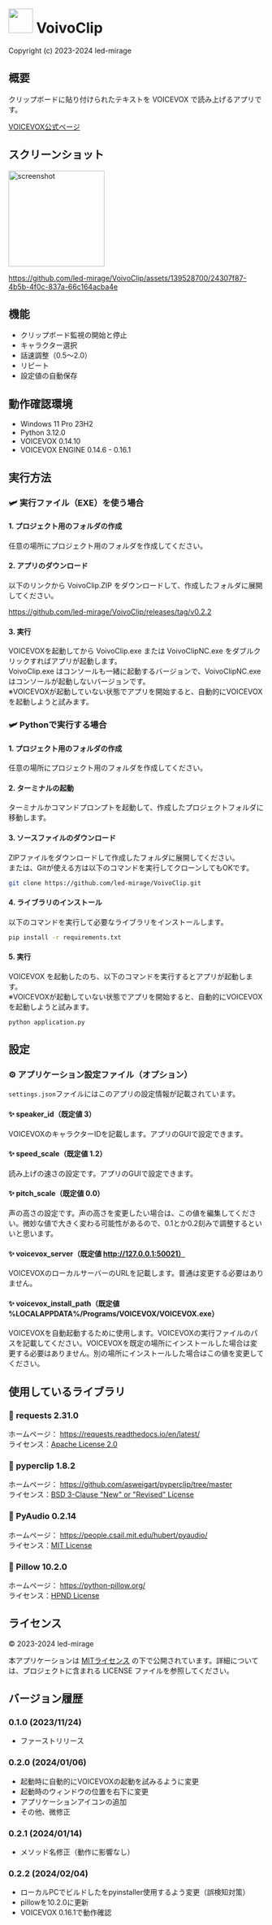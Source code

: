 # <img src="image/application.ico" width="48"> VoivoClip

Copyright (c) 2023-2024 led-mirage

## 概要

クリップボードに貼り付けられたテキストを VOICEVOX で読み上げるアプリです。

[VOICEVOX公式ページ](https://voicevox.hiroshiba.jp/)

## スクリーンショット

<img width="189" alt="screenshot" src="https://github.com/led-mirage/VoivoClip/assets/139528700/3e06d108-3f5f-4c41-bcee-ad7fe6171a0e">

https://github.com/led-mirage/VoivoClip/assets/139528700/24307f87-4b5b-4f0c-837a-66c164acba4e

## 機能

- クリップボード監視の開始と停止
- キャラクター選択
- 話速調整（0.5～2.0）
- リピート
- 設定値の自動保存

## 動作確認環境

- Windows 11 Pro 23H2
- Python 3.12.0
- VOICEVOX 0.14.10
- VOICEVOX ENGINE 0.14.6 - 0.16.1

## 実行方法

### 🛩️ 実行ファイル（EXE）を使う場合

#### 1. プロジェクト用のフォルダの作成

任意の場所にプロジェクト用のフォルダを作成してください。

#### 2. アプリのダウンロード

以下のリンクから VoivoClip.ZIP をダウンロードして、作成したフォルダに展開してください。

https://github.com/led-mirage/VoivoClip/releases/tag/v0.2.2

#### 3. 実行

VOICEVOXを起動してから VoivoClip.exe または VoivoClipNC.exe をダブルクリックすればアプリが起動します。  
VoivoClip.exe はコンソールも一緒に起動するバージョンで、VoivoClipNC.exe はコンソールが起動しないバージョンです。  
※VOICEVOXが起動していない状態でアプリを開始すると、自動的にVOICEVOXを起動しようと試みます。

### 🛩️ Pythonで実行する場合

#### 1. プロジェクト用のフォルダの作成

任意の場所にプロジェクト用のフォルダを作成してください。

#### 2. ターミナルの起動

ターミナルかコマンドプロンプトを起動して、作成したプロジェクトフォルダに移動します。

#### 3. ソースファイルのダウンロード

ZIPファイルをダウンロードして作成したフォルダに展開してください。  
または、Gitが使える方は以下のコマンドを実行してクローンしてもOKです。

```bash
git clone https://github.com/led-mirage/VoivoClip.git
```

#### 4. ライブラリのインストール

以下のコマンドを実行して必要なライブラリをインストールします。

```bash
pip install -r requirements.txt
```

#### 5. 実行

VOICEVOX を起動したのち、以下のコマンドを実行するとアプリが起動します。  
※VOICEVOXが起動していない状態でアプリを開始すると、自動的にVOICEVOXを起動しようと試みます。

```bash
python application.py
```

## 設定

### ⚙️ アプリケーション設定ファイル（オプション）

`settings.json`ファイルにはこのアプリの設定情報が記載されています。

#### ✨ speaker_id（既定値 3）

VOICEVOXのキャラクターIDを記載します。アプリのGUIで設定できます。

#### ✨ speed_scale（既定値 1.2）

読み上げの速さの設定です。アプリのGUIで設定できます。

#### ✨ pitch_scale（既定値 0.0）

声の高さの設定です。声の高さを変更したい場合は、この値を編集してください。微妙な値で大きく変わる可能性があるので、0.1とか0.2刻みで調整するといいと思います。

#### ✨ voicevox_server（既定値 http://127.0.0.1:50021）

VOICEVOXのローカルサーバーのURLを記載します。普通は変更する必要はありません。

#### ✨ voicevox_install_path（既定値 %LOCALAPPDATA%/Programs/VOICEVOX/VOICEVOX.exe）

VOICEVOXを自動起動するために使用します。VOICEVOXの実行ファイルのパスを記載してください。VOICEVOXを既定の場所にインストールした場合は変更する必要はありません。別の場所にインストールした場合はこの値を変更してください。

## 使用しているライブラリ

### 🔖 requests 2.31.0

ホームページ： https://requests.readthedocs.io/en/latest/  
ライセンス：[Apache License 2.0](https://github.com/psf/requests/blob/main/LICENSE) 

### 🔖 pyperclip 1.8.2 

ホームページ： https://github.com/asweigart/pyperclip/tree/master  
ライセンス：[BSD 3-Clause "New" or "Revised" License](https://github.com/asweigart/pyperclip/blob/master/LICENSE.txt)

### 🔖 PyAudio 0.2.14

ホームページ： https://people.csail.mit.edu/hubert/pyaudio/  
ライセンス：[MIT License](https://people.csail.mit.edu/hubert/pyaudio/)

### 🔖 Pillow 10.2.0

ホームページ： https://python-pillow.org/  
ライセンス：[HPND License](https://raw.githubusercontent.com/python-pillow/Pillow/main/LICENSE)

## ライセンス

© 2023-2024 led-mirage

本アプリケーションは [MITライセンス](https://opensource.org/licenses/MIT) の下で公開されています。詳細については、プロジェクトに含まれる LICENSE ファイルを参照してください。

## バージョン履歴

### 0.1.0 (2023/11/24)

- ファーストリリース

### 0.2.0 (2024/01/06)

- 起動時に自動的にVOICEVOXの起動を試みるように変更
- 起動時のウィンドウの位置を右下に変更
- アプリケーションアイコンの追加
- その他、微修正

### 0.2.1 (2024/01/14)

- メソッド名修正（動作に影響なし）

### 0.2.2 (2024/02/04)

- ローカルPCでビルドしたをpyinstaller使用するよう変更（誤検知対策）
- pillowを10.2.0に更新
- VOICEVOX 0.16.1で動作確認
